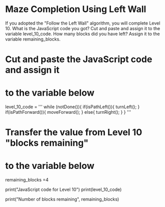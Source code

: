 # Maze Completion Using Left Wall
If you adopted the "Follow the Left Wall" algorithm, you will complete Level 10. 
What is the JavaScript code you got? 
Cut and paste and assign it to the variable level_10_code.
How many blocks did you have left? 
Assign it to the variable remaining_blocks.

# Cut and paste the JavaScript code and assign it 
# to the variable below 

level_10_code = '''
while (notDone()){
  if(isPathLeft()){
    turnLeft();
  }
  if(isPathForward()){
    moveForward();
  }
  else{
    turnRight();
  }
}
'''



# Transfer the value from Level 10 "blocks remaining"
# to the variable below 

remaining_blocks =4


print("JavaScript code for Level 10")
print(level_10_code)

print("Number of blocks remaining", remaining_blocks)
